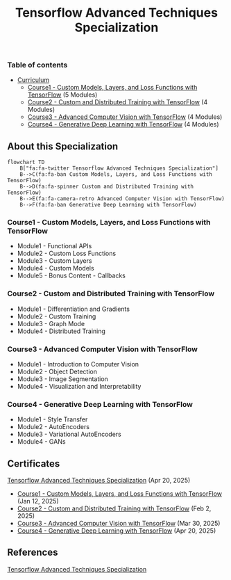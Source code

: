 <h1 align="center">
  Tensorflow Advanced Techniques Specialization
</h1>
<br/>

### Table of contents

- [Curriculum](https://github.com/jmcheon/tensorflow-advanced_techniques_specialization/wiki/Curriculum)
  - [Course1 - Custom Models, Layers, and Loss Functions with TensorFlow](https://github.com/jmcheon/tensorflow-advanced_techniques_specialization/tree/main/Course1) (5 Modules)
  - [Course2 - Custom and Distributed Training with TensorFlow](https://github.com/jmcheon/tensorflow-advanced_techniques_specialization/tree/main/Course2) (4 Modules)
  - [Course3 - Advanced Computer Vision with TensorFlow](https://github.com/jmcheon/tensorflow-advanced_techniques_specialization/tree/main/Course3) (4 Modules)
  - [Course4 - Generative Deep Learning with TensorFlow](https://github.com/jmcheon/tensorflow-advanced_techniques_specialization/tree/main/Course4) (4 Modules)

## About this Specialization

```mermaid
flowchart TD
    B["fa:fa-twitter Tensorflow Advanced Techniques Specialization"]
    B-->C(fa:fa-ban Custom Models, Layers, and Loss Functions with TensorFlow)
    B-->D(fa:fa-spinner Custom and Distributed Training with TensorFlow)
    B-->E(fa:fa-camera-retro Advanced Computer Vision with TensorFlow)
    B-->F(fa:fa-ban Generative Deep Learning with TensorFlow)
```

### Course1 - Custom Models, Layers, and Loss Functions with TensorFlow

- Module1 - Functional APIs
- Module2 - Custom Loss Functions
- Module3 - Custom Layers
- Module4 - Custom Models
- Module5 - Bonus Content - Callbacks

### Course2 - Custom and Distributed Training with TensorFlow

- Module1 - Differentiation and Gradients
- Module2 - Custom Training
- Module3 - Graph Mode
- Module4 - Distributed Training

### Course3 - Advanced Computer Vision with TensorFlow

- Module1 - Introduction to Computer Vision
- Module2 - Object Detection
- Module3 - Image Segmentation
- Module4 - Visualization and Interpretability

### Course4 - Generative Deep Learning with TensorFlow

- Module1 - Style Transfer
- Module2 - AutoEncoders
- Module3 - Variational AutoEncoders
- Module4 - GANs

## Certificates

[Tensorflow Advanced Techniques Specialization](https://coursera.org/share/4957c131f41c969da154b9304f946513) (Apr 20, 2025)

- [Course1 - Custom Models, Layers, and Loss Functions with TensorFlow](https://www.coursera.org/account/accomplishments/certificate/S47BV7I1MWUS) (Jan 12, 2025)
- [Course2 - Custom and Distributed Training with TensorFlow](https://www.coursera.org/account/accomplishments/certificate/3SO1J52TS8XC) (Feb 2, 2025)
- [Course3 - Advanced Computer Vision with TensorFlow](https://www.coursera.org/account/accomplishments/certificate/OD0HDYQ7OFSS) (Mar 30, 2025)
- [Course4 - Generative Deep Learning with TensorFlow](https://www.coursera.org/account/accomplishments/certificate/OD0HDYQ7OFSS) (Apr 20, 2025)

## References

[Tensorflow Advanced Techniques Specialization](https://www.coursera.org/specializations/tensorflow-advanced-techniques)
